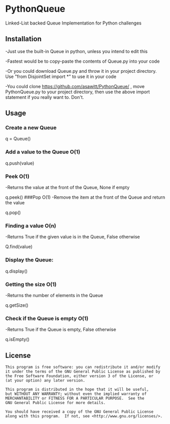 # PythonQueue
Linked-List backed Queue Implementation for Python challenges

## Installation
-Just use the built-in Queue in python, unless you intend to edit this

-Fastest would be to copy-paste the contents of Queue.py into your code 

-Or you could download Queue.py and throw it in your project directory. Use "from DisjointSet import *" to use it in your code

-You could clone https://github.com/asawitt/PythonQueue/ , move PythonQueue.py to your project directory, then use the above import statement if you really want to. Don't. 

## Usage
### Create a new Queue
q = Queue()
### Add a value to the Queue O(1)
q.push(value)
### Peek O(1)
-Returns the value at the front of the Queue, None if empty

q.peek()
###Pop O(1)
-Remove the item at the front of the Queue and return the value

q.pop()

### Finding a value O(n)
-Returns True if the given value is in the Queue, False otherwise

Q.find(value)

### Display the Queue:
q.display()

### Getting the size O(1)
-Returns the number of elements in the Queue

q.getSize()

### Check if the Queue is empty O(1)
-Returns True if the Queue is empty, False otherwise

q.isEmpty()



## License
    This program is free software: you can redistribute it and/or modify
    it under the terms of the GNU General Public License as published by
    the Free Software Foundation, either version 3 of the License, or
    (at your option) any later version.
    
    This program is distributed in the hope that it will be useful,
    but WITHOUT ANY WARRANTY; without even the implied warranty of
    MERCHANTABILITY or FITNESS FOR A PARTICULAR PURPOSE.  See the
    GNU General Public License for more details.
    
    You should have received a copy of the GNU General Public License
    along with this program.  If not, see <http://www.gnu.org/licenses/>.
